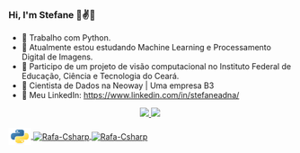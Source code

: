 ### Hi, I'm Stefane 👋✌🖖



- 🔭 Trabalho com Python.
- 🌱 Atualmente estou estudando Machine Learning e Processamento Digital de Imagens.
- 👯 Participo de um projeto de visão computacional no Instituto Federal de Educação, Ciência e Tecnologia do Ceará.
- 👯 Cientista de Dados na Neoway | Uma empresa B3
- 💬 Meu LinkedIn: https://www.linkedin.com/in/stefaneadna/

<div align="center">
  <a href="https://github.com/stefaneadna">
  <img height="180em" src="https://github-readme-stats.vercel.app/api?username=stefaneadna&show_icons=true&theme=dracula&include_all_commits=true&count_private=true"/>
  <img height="180em" src="https://github-readme-stats.vercel.app/api/top-langs/?username=stefaneadna&layout=compact&langs_count=7&theme=dracula"/>
</div>

<div style="display: inline_block"><br>
  <img align="center" alt="Rafa-Python" height="30" width="40" src="https://raw.githubusercontent.com/devicons/devicon/master/icons/python/python-original.svg">
  <img align="center" alt="Rafa-Csharp" height="30" width="40" src="https://cdn.jsdelivr.net/gh/devicons/devicon/icons/tensorflow/tensorflow-original.svg">
  <img align="center" alt="Rafa-Csharp" height="30" width="40" src="https://cdn.jsdelivr.net/gh/devicons/devicon/icons/pandas/pandas-original-wordmark.svg">
</div>

